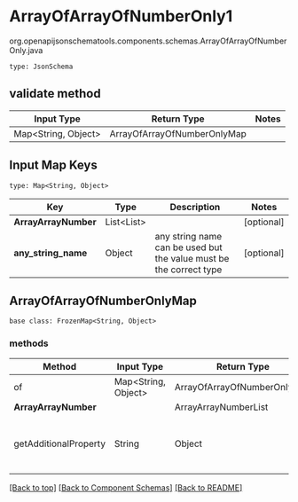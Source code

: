 # ArrayOfArrayOfNumberOnly1
org.openapijsonschematools.components.schemas.ArrayOfArrayOfNumberOnly.java
```
type: JsonSchema
```

## validate method
| Input Type | Return Type | Notes |
| ---------- | ----------- | ----- |
| Map<String, Object> | ArrayOfArrayOfNumberOnlyMap | |

## Input Map Keys
```
type: Map<String, Object>
```
Key | Type |  Description | Notes
------------ | ------------- | ------------- | -------------
**ArrayArrayNumber** | List<List<Number>> |  | [optional]
**any_string_name** | Object | any string name can be used but the value must be the correct type | [optional]

## ArrayOfArrayOfNumberOnlyMap
```
base class: FrozenMap<String, Object>
```

### methods
Method | Input Type | Return Type | Notes
------ | ---------- | ----------- | ------
of | Map<String, Object> | ArrayOfArrayOfNumberOnlyMap | a constructor
**ArrayArrayNumber** | | ArrayArrayNumberList | [optional]
getAdditionalProperty | String | Object | provides type safety for additional properties


[[Back to top]](#top) [[Back to Component Schemas]](../../../README.md#Component-Schemas) [[Back to README]](../../../README.md)
